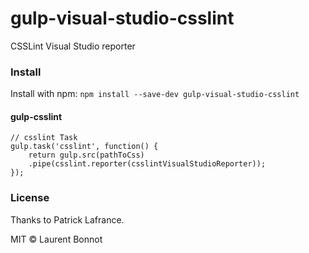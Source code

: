 # gulp-visual-studio-csslint

CSSLint Visual Studio reporter

### Install

Install with npm: `npm install --save-dev gulp-visual-studio-csslint`

#### gulp-csslint

```
// csslint Task 
gulp.task('csslint', function() {
    return gulp.src(pathToCss)
    .pipe(csslint.reporter(csslintVisualStudioReporter));
});
```

### License

Thanks to Patrick Lafrance.

MIT © Laurent Bonnot
